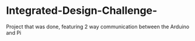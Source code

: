 # Integrated-Design-Challenge-
Project that was done, featuring 2 way communication between the Arduino and Pi

